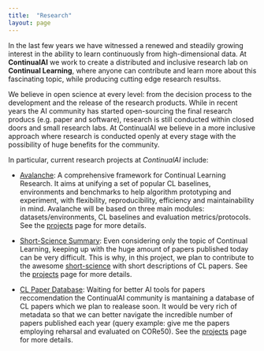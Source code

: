 ```yaml
---
title:  "Research"
layout: page
---
```


In the last few years we have witnessed a renewed and steadily growing interest in the ability to learn continuously from high-dimensional data. At **ContinualAI** we work to create a distributed and inclusive research lab on **Continual Learning**, where anyone can contribute and learn more about this fascinating topic, while producing cutting edge research resultss.

We believe in open science at every level: from the decision process to the development and the release of the research products.
While in recent years the AI community has started open-sourcing the final research producs (e.g. paper and software), research is still conducted within closed doors and small research labs. At ContinualAI we believe in a more inclusive approach where research is conducted openly at every stage with the possibility of huge benefits for the community.

In particular, current research projects at *ContinualAI* include:

- [Avalanche](): A comprehensive framework for Continual Learning Research. It aims at unifying a set of popular CL baselines, environments and benchmarks to help algorithm prototyping and experiment, with flexibility, reproducibility, efficiency and maintainability in mind. Avalanche will be based on three main modules: datasets/environments, CL baselines and evaluation metrics/protocols. See the [projects](www.continualai.org/projects) page for more details.

- [Short-Science Summary](): Even considering only the topic of Continual Learning, keeping up with the huge amount of papers published today can be very difficult. This is why, in this project, we plan to contribute to the awesome [short-science](https://www.shortscience.org/) with short descriptions of CL papers. See the [projects](www.continualai.org/projects) page for more details.

- [CL Paper Database](): Waiting for better AI tools for papers reccomendation the ContinualAI community is mantaining a database of CL papers which we plan to realease soon. It would be very rich of metadata so that we can better navigate the incredible number of papers published each year (query example: give me the papers employing reharsal and evaluated on CORe50). See the [projects](www.continualai.org/projects) page for more details.